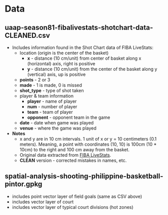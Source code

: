 # Data

## **uaap-season81-fibalivestats-shotchart-data-CLEANED.csv**
- Includes information found in the Shot Chart data of FIBA LiveStats:
    - location (origin is the center of the basket)
        - **x** - distance (10 cm/unit) from center of basket along x (horizontal) axis, right is positive
        - **y** - distance (10 cm/unit) from the center of the basket along y (vertical) axis, up is positive
    - **points** - 2 or 3
    - **made** - 1 is made, 0 is missed
    - **shot_type** - type of shot taken
    - player & team information
        - **player** - name of player
        - **num** - number of player
        - **team** - team of player
        - **opponent** - opponent team in the game
    - **date** - date when game was played
    - **venue** - where the game was played
- **Notes**
    - x and y are in 10 cm intervals. 1 unit of x or y = 10 centimeters (0.1 meters). Meaning, a point with coordinates (10, 10) is 100cm (10 * 10cm) to the right and 100 cm away from the basket.
    - Original data extracted from [FIBA LiveStats](https://www.fibalivestats.com/).
    - **CLEAN** version - corrected mistakes in names, etc.

## **spatial-analysis-shooting-philippine-basketball-pintor.gpkg**
- includes point vector layer of field goals (same as CSV above)
- includes vector layer of court 
- includes vector layer of typical court divisions (hot zones)